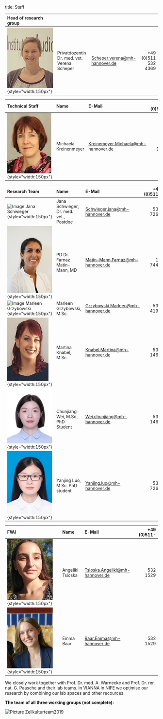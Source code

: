 title: Staff

|Head of research group |      |        |     |
|:-----------------------|:----------------------------------------------|:----------------------------------|----:|
|![Picture Verena Scheper](Verena_2.jpg){style="width:150px"}|Privatdozentin Dr. med. vet. Verena Scheper |Scheper.verena@mh-hannover.de | +49 (0)511 532 4369 |


|Technical Staff| Name | E-Mail |+49 (0)511- |
|:--------------|:---------------|:----|----:|
|![Kreienmeyer Michaela](Michaela.jpg){style="width:150px"}       | Michaela Kreinenmeyer	                     | Kreinemeyer.Michaela@mh-hannover.de | 532 1525|

|Research Team  | Name | E-Mail |+49 (0)511- |
|:--------------|:-------------------------------------------|:-------------------------------------|----------:|
| ![Image Jana Schwieger](Schwieger.jpg){style="width:150px"}| Jana Schwieger, Dr. med. vet., Postdoc | Schwieger.jana@mh-hannover.de | 532 7262 |
| ![Image Farnaz Matin](MatinF.jpg){style="width:150px"}| PD Dr. Farnaz Matin-Mann, MD | Matin-Mann.Farnaz@mh-hannover.de |  17 7443 | 
| ![Image Marleen Grzybowski](Grzybowski.jpg){style="width:150px"}| Marleen Grzybowski, M.Sc.| Grzybowski.Marleen@mh-hannover.de | 532 4192 |
| ![Image Martina Knabel](Knabel.JPG){style="width:150px"}        | Martina Knabel, M.Sc.| Knabel.Martina@mh-hannover.de | 532 1464 |
| ![Image Chunjiang Wei](suzy1.jpg){style="width:150px"}          | Chunjiang Wei, M.Sc., PhD Student| Wei.chunjiang@mh-hannover.de | 532 1464 |
| ![Image Yanjing Luo](Yanjing2.jpg){style="width:150px"}         | Yanjing Luo, M.Sc. PhD student | Yanjing.luo@mh-hannover.de| 532 7262 | 

|FWJ | Name | E-Mail |+49 (0)511- |
|:--------------|:---------------|:----|----:|
|![Image Angeliki Tsioka](Angeliki_2.jpg){style="width:150px"}    | Angeliki Tsioska                       | Tsioska.Angeliki@mh-hannover.de | 532 1529|
|![Image Emma Baar](Emma_2.jpg){style="width:150px"}              | Emma Baar                              | Baar.Emma@mh-hannover.de | 532 1529|



We closely work together with Prof. Dr. med. A. Warnecke and Prof. Dr. rer. nat. G. Paasche and their lab teams. In VIANNA in NIFE we optimise our research by combining our lab spaces and other recources. 

**The team of all three working groups (not complete):** 

![Picture Zellkulturteam2019](Zellkulturteam2019.jpg)  
